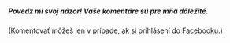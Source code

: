 ##### Povedz mi svoj názor! Vaše komentáre sú pre mňa dôležité.
(Komentovať môžeš len v prípade, ak si prihlásení do Facebooku.)

<div class="fb-comments"
    data-href="{{ page.url | absolute_url }}"
    data-numposts="10">
</div>